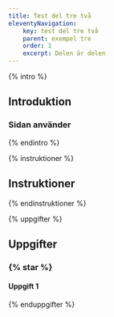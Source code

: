 ```yaml
---
title: Test del tre två
eleventyNavigation:
    key: test del tre två
    parent: exempel tre
    order: 1
    excerpt: Delen är delen
---
```


{% intro %}

## Introduktion

### Sidan använder

{% endintro %}

{% instruktioner %}

## Instruktioner

{% endinstruktioner %}

{% uppgifter %}

## Uppgifter

### {% star %}

#### Uppgift 1

{% enduppgifter %}
